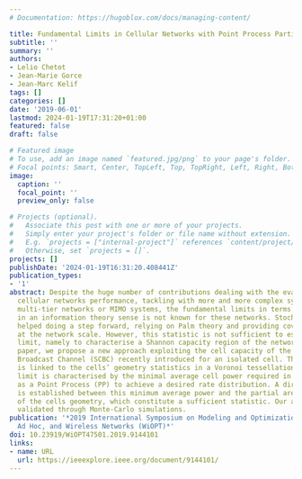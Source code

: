 ```yaml
---
# Documentation: https://hugoblox.com/docs/managing-content/

title: Fundamental Limits in Cellular Networks with Point Process Partial Area Statistics
subtitle: ''
summary: ''
authors:
- Lelio Chetot
- Jean-Marie Gorce
- Jean-Marc Kelif
tags: []
categories: []
date: '2019-06-01'
lastmod: 2024-01-19T17:31:20+01:00
featured: false
draft: false

# Featured image
# To use, add an image named `featured.jpg/png` to your page's folder.
# Focal points: Smart, Center, TopLeft, Top, TopRight, Left, Right, BottomLeft, Bottom, BottomRight.
image:
  caption: ''
  focal_point: ''
  preview_only: false

# Projects (optional).
#   Associate this post with one or more of your projects.
#   Simply enter your project's folder or file name without extension.
#   E.g. `projects = ["internal-project"]` references `content/project/deep-learning/index.md`.
#   Otherwise, set `projects = []`.
projects: []
publishDate: '2024-01-19T16:31:20.408441Z'
publication_types:
- '1'
abstract: Despite the huge number of contributions dealing with the evaluation of
  cellular networks performance, tackling with more and more complex systems including
  multi-tier networks or MIMO systems, the fundamental limits in terms of capacity
  in an information theory sense is not known for these networks. Stochastic geometry
  helped doing a step forward, relying on Palm theory and providing coverage statistic
  at the network scale. However, this statistic is not sufficient to establish a fundamental
  limit, namely to characterise a Shannon capacity region of the network. In this
  paper, we propose a new approach exploiting the cell capacity of the Spatial Continuum
  Broadcast Channel (SCBC) recently introduced for an isolated cell. The network capacity
  is linked to the cells’ geometry statistics in a Voronoi tessellation. The fundamental
  limit is characterised by the minimal average cell power required in a network modelled
  as a Point Process (PP) to achieve a desired rate distribution. A direct relation
  is established between this minimum average power and the partial area statistics
  of the cells geometry, which constitute a sufficient statistic. Our approach is
  validated through Monte-Carlo simulations.
publication: '*2019 International Symposium on Modeling and Optimization in Mobile,
  Ad Hoc, and Wireless Networks (WiOPT)*'
doi: 10.23919/WiOPT47501.2019.9144101
links:
- name: URL
  url: https://ieeexplore.ieee.org/document/9144101/
---
```

